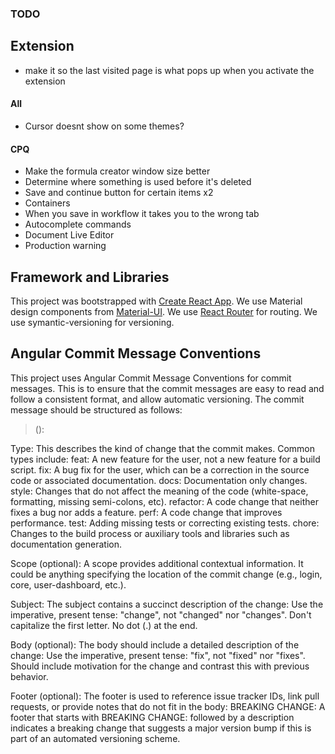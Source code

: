### TODO

## Extension
* make it so the last visited page is what pops up when you activate the extension

#### All
* Cursor doesnt show on some themes?

#### CPQ
* Make the formula creator window size better
* Determine where something is used before it's deleted
* Save and continue button for certain items x2
* Containers
* When you save in workflow it takes you to the wrong tab
* Autocomplete commands
* Document Live Editor
* Production warning

## Framework and Libraries
This project was bootstrapped with [Create React App](https://github.com/facebook/create-react-app).
We use Material design components from [Material-UI](https://material-ui.com/).
We use [React Router](https://reactrouter.com/) for routing.
We use symantic-versioning for versioning.

## Angular Commit Message Conventions

This project uses Angular Commit Message Conventions for commit messages. This is to ensure that the commit messages are easy to read and follow a consistent format, and allow automatic versioning. The commit message should be structured as follows:

> <type>(<scope>): <subject>
> <BLANK LINE>
> <body>
> <BLANK LINE>
> <footer>

Type: This describes the kind of change that the commit makes. Common types include:
    feat: A new feature for the user, not a new feature for a build script.
    fix: A bug fix for the user, which can be a correction in the source code or associated documentation.
    docs: Documentation only changes.
    style: Changes that do not affect the meaning of the code (white-space, formatting, missing semi-colons, etc).
    refactor: A code change that neither fixes a bug nor adds a feature.
    perf: A code change that improves performance.
    test: Adding missing tests or correcting existing tests.
    chore: Changes to the build process or auxiliary tools and libraries such as documentation generation.

Scope (optional): A scope provides additional contextual information. It could be anything specifying the location of the commit change (e.g., login, core, user-dashboard, etc.).

Subject: The subject contains a succinct description of the change:
    Use the imperative, present tense: "change", not "changed" nor "changes".
    Don't capitalize the first letter.
    No dot (.) at the end.

Body (optional): The body should include a detailed description of the change:
    Use the imperative, present tense: "fix", not "fixed" nor "fixes".
    Should include motivation for the change and contrast this with previous behavior.

Footer (optional): The footer is used to reference issue tracker IDs, link pull requests, or provide notes that do not fit in the body:
    BREAKING CHANGE: A footer that starts with BREAKING CHANGE: followed by a description indicates a breaking change that suggests a major version bump if this is part of an automated versioning scheme.